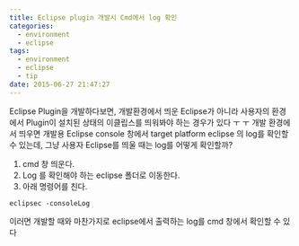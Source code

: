 ```yaml
---
title: Eclipse plugin 개발시 Cmd에서 log 확인
categories:
  - environment
  - eclipse
tags:
  - environment
  - eclipse
  - tip
date: 2015-06-27 21:47:27
---
```


Eclipse Plugin을 개발하다보면, 개발환경에서 띄운 Eclipse가 아니라 사용자의 환경에서 Plugin이 설치된 상태의 이클립스를 띄워봐야 하는 경우가 있다 ㅜ ㅜ
개발 환경에서 띄우면 개발용 Eclipse console 창에서 target platform eclipse 의 log를 확인할 수 있는데, 그냥 사용자 Eclipse를 띄울 때는 log를 어떻게 확인할까?

1. cmd 창 띄운다.
2. Log 를 확인해야 하는 eclipse 폴더로 이동한다.
3. 아래 명령어를 친다.
```shell
eclipsec -consoleLog
```

이러면 개발할 때와 마찬가지로 eclipse에서 출력하는 log를 cmd 창에서 확인할 수 있다

